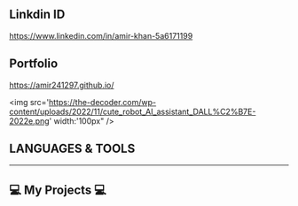 ## Linkdin ID
https://www.linkedin.com/in/amir-khan-5a6171199
## Portfolio
https://amir241297.github.io/

<img src='https://the-decoder.com/wp-content/uploads/2022/11/cute_robot_AI_assistant_DALL%C2%B7E-2022e.png' width:'100px" /> <h2>LANGUAGES & TOOLS</h2>

<hr/>

## 💻 My Projects 💻

